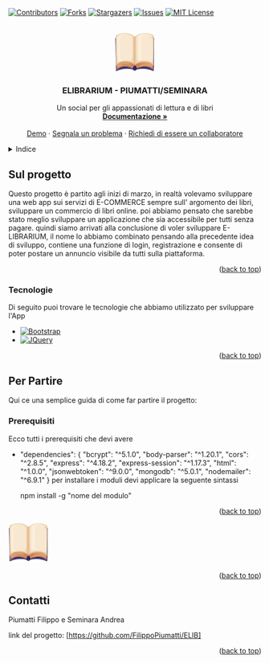 <!-- Improved compatibility of back to top link: See: https://github.com/othneildrew/Best-README-Template/pull/73 -->
<a name="readme-top"></a>
<!--
*** Thanks for checking out the Best-README-Template. If you have a suggestion
*** that would make this better, please fork the repo and create a pull request
*** or simply open an issue with the tag "enhancement".
*** Don't forget to give the project a star!
*** Thanks again! Now go create something AMAZING! :D
-->



<!-- PROJECT SHIELDS -->
<!--
*** I'm using markdown "reference style" links for readability.
*** Reference links are enclosed in brackets [ ] instead of parentheses ( ).
*** See the bottom of this document for the declaration of the reference variables
*** for contributors-url, forks-url, etc. This is an optional, concise syntax you may use.
*** https://www.markdownguide.org/basic-syntax/#reference-style-links
-->
[![Contributors][contributors-shield]][contributors-url]
[![Forks][forks-shield]][forks-url]
[![Stargazers][stars-shield]][stars-url]
[![Issues][issues-shield]][issues-url]
[![MIT License][license-shield]][license-url]




<!-- PROJECT LOGO -->
<br />
<div align="center">
  <a href="https://github.com/FilippoPiumatti/ELIB">
    <img src="libro.jfif" alt="Logo" width="80" height="80">
  </a>

  <h3 align="center">ELIBRARIUM - PIUMATTI/SEMINARA</h3>

  <p align="center">
    Un social per gli appassionati di lettura e di libri
    <br />
    <a href="https://github.com/FilippoPiumatti/ELIB"><strong>Documentazione »</strong></a>
    <br />
    <br />
    <a href="https://github.com/FilippoPiumatti/ELIB">Demo</a>
    ·
    <a href="https://github.com/FilippoPiumatti/ELIB/issues">Segnala un problema</a>
    ·
    <a href="https://github.com/FilippoPiumatti/ELIB/issues">Richiedi di essere un collaboratore</a>
  </p>
</div>



<!-- TABLE OF CONTENTS -->
<details>
  <summary>Indice</summary>
  <ol>
    <li>
      <a href="#about-the-project">Progetto</a>
      <ul>
        <li><a href="#built-with">Tecnologie</a></li>
      </ul>
    </li>
    <li>
      <a href="#getting-started">Per far partire il progetto</a>
      <ul>
        <li><a href="#prerequisites">Prerequisiti</a></li>
        <li><a href="#installation">Installazioni</a></li>
      </ul>
    </li>
    <li><a href="#usage">Utilizzo</a></li>
    <li><a href="#roadmap">Roadmap</a></li>
    <li><a href="#contributing">Contributi</a></li>
    <li><a href="#license">Licenza</a></li>
    <li><a href="#contact">Contatti</a></li>
  </ol>
</details>



<!-- ABOUT THE PROJECT -->
## Sul progetto


Questo progetto è partito agli inizi di marzo, in realtà volevamo sviluppare una web app sui servizi di E-COMMERCE
sempre sull' argomento dei libri, sviluppare un commercio di libri online.
poi abbiamo pensato che sarebbe stato meglio sviluppare un applicazione che sia accessibile per tutti senza pagare.
quindi siamo arrivati alla conclusione di voler sviluppare E-LIBRARIUM, il nome lo abbiamo combinato pensando alla precedente idea di sviluppo, contiene una funzione di login, registrazione e consente di poter postare un annuncio visibile da tutti sulla piattaforma.

<p align="right">(<a href="#readme-top">back to top</a>)</p>



### Tecnologie

Di seguito puoi trovare le tecnologie che abbiamo utilizzato per sviluppare l'App
* [![Bootstrap][Bootstrap.com]][Bootstrap-url]
* [![JQuery][JQuery.com]][JQuery-url]

<p align="right">(<a href="#readme-top">back to top</a>)</p>


<!-- GETTING STARTED -->
## Per Partire

Qui ce una semplice guida di come far partire il progetto:

### Prerequisiti

Ecco tutti i prerequisiti che devi avere
* "dependencies": {
    "bcrypt": "^5.1.0",
    "body-parser": "^1.20.1",
    "cors": "^2.8.5",
    "express": "^4.18.2",
    "express-session": "^1.17.3",
    "html": "^1.0.0",
    "jsonwebtoken": "^9.0.0",
    "mongodb": "^5.0.1",
    "nodemailer": "^6.9.1"
  }
  per installare i moduli devi applicare la seguente sintassi

  npm install -g "nome del modulo"

<p align="right">(<a href="#readme-top">back to top</a>)</p>

<a href="https://github.com/FilippoPiumatti/ELIB">
    <img src="libro.jfif" alt="Logo" width="80" height="80">
  </a>


<!-- CONTRIBUTING -->

<p align="right">(<a href="#readme-top">back to top</a>)</p>





<!-- CONTACT -->
## Contatti

Piumatti Filippo e Seminara Andrea

link del progetto: [https://github.com/FilippoPiumatti/ELIB]

<p align="right">(<a href="#readme-top">back to top</a>)</p>






<!-- MARKDOWN LINKS & IMAGES -->
<!-- https://www.markdownguide.org/basic-syntax/#reference-style-links -->
[contributors-shield]: https://img.shields.io/github/contributors/othneildrew/Best-README-Template.svg?style=for-the-badge
[contributors-url]: https://github.com/FilippoPiumatti/ELIB/graphs/contributors
[forks-shield]: https://img.shields.io/github/forks/othneildrew/Best-README-Template.svg?style=for-the-badge
[forks-url]: https://github.com/FilippoPiumatti/ELIB/network/members
[stars-shield]: https://img.shields.io/github/stars/othneildrew/Best-README-Template.svg?style=for-the-badge
[stars-url]: https://github.com/FilippoPiumatti/ELIB/stargazers
[issues-shield]: https://img.shields.io/github/issues/othneildrew/Best-README-Template.svg?style=for-the-badge
[issues-url]: https://github.com/FilippoPiumatti/ELIB/issues
[license-shield]: https://img.shields.io/github/license/FilippoPiumatti/ELIB.svg?style=for-the-badge
[license-url]: https://github.com/FilippoPiumatti/ELIB/blob/master/LICENSE.txt
[Bootstrap.com]: https://img.shields.io/badge/Bootstrap-563D7C?style=for-the-badge&logo=bootstrap&logoColor=white
[Bootstrap-url]: https://getbootstrap.com
[JQuery.com]: https://img.shields.io/badge/jQuery-0769AD?style=for-the-badge&logo=jquery&logoColor=white
[JQuery-url]: https://jquery.com 
[Express-url]: https://expressjs.com
[mongoDB]: https://mongodb.com
